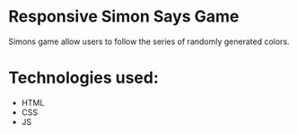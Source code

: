 # Responsive Simon Says Game 

Simons game allow users to follow the series of randomly generated colors.

# Technologies used:

 * HTML
 * CSS
 * JS
